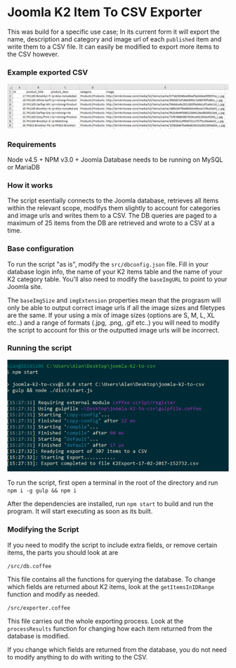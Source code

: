 # Joomla K2 Item To CSV Exporter

This was build for a specific use case; In its current form it will export the name, description and category and image url of each `published` item and write them to a CSV file. It can easily be modified to export more items to the CSV however.


### Example exported CSV
![](img/screen.png)

### Requirements
Node v4.5 +
NPM v3.0 +
Joomla Database needs to be running on MySQL or MariaDB

### How it works
The script esentially connects to the Joomla database, retrieves all items within the relevant scope, modifys them slightly to account for categories and image urls and writes them to a CSV. The DB queries are paged to a maximum of 25 items from the DB are retrieved and wrote to a CSV at a time.

### Base configuration

To run the script "as is", modify the `src/dbconfig.json` file. Fill in your database login info, the name of your K2 items table and the name of your K2 category table. You'll also need to modify the `baseImgURL` to point to your Joomla site.

The `baseImgSize` and `imgExtension` properties mean that the prograsm will only be able to output correct image urls if all the image sizes and filetypes are the same. If your using a mix of image sizes (options are S, M, L, XL etc..) and a range of formats (.jpg, .png, .gif etc..) you will need to modify the script to account for this or the outputted image urls will be incorrect.

### Running the script
![](img/terminal.png)

To run the script, first open a terminal in the root of the directory and run `npm i -g gulp && npm i`

After the dependencies are installed, run `npm start` to build and run the program. It will start executing as soon as its built.

### Modifying the Script
If you need to modify the script to include extra fields, or remove certain items, the parts you should look at are

```
/src/db.coffee
```
This file contains all the functions for querying the database. To change which fields are returned about K2 items, look at the `getItemsInIDRange` function and modify as needed.


```
/src/exporter.coffee
```
This file carries out the whole exporting process. Look at the `processResults` function for changing how each item returned from the database is modified.

If you change which fields are returned from the database, you do not need to modify anything to do with writing to the CSV.
